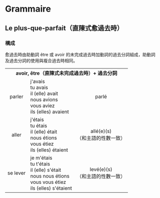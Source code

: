 # Grammaire

## Le plus-que-parfait（直陳式愈過去時）

### 構成

愈過去時由助動詞 être 或 avoir 的未完成過去時加動詞的過去分詞組成，助動詞及過去分詞的使用與複合過去時相同。

<table>
    <tbody>
        <tr>
            <td colspan="3" align="center"><strong>avoir, être（直陳式未完成過去時）+ 過去分詞</strong></td>
        </tr>
        <tr>
        	<td align="center">parler</td>
            <td>
            	j'avais<br />
                tu avais<br />
                il (elle) avait<br />
                nous avions<br />
                vous aviez<br />
                ils (elles) avaient
            </td>
            <td align="center">parlé</td>
        </tr>
        <tr>
        	<td align="center">aller</td>
            <td>
            	j'étais<br />
                tu étais<br />
                il (elle) était<br />
                nous étions<br />
                vous étiez<br />
                ils (elles) étaient
            </td>
            <td align="center">
                allé(e)(s)<br />
                （和主語的性數一致）
            </td>
        </tr>
        <tr>
        	<td align="center">se lever</td>
            <td>
            	je m'étais<br />
                tu t'étais<br />
                il (elle) s'était<br />
                nous nous étions<br />
                vous vous étiez<br />
                ils (elles) s'étaient
            </td>
            <td align="center">
                levé(e)(s)<br />
                （和主語的性數一致）
            </td>
        </tr>
    </tbody>
</table>


